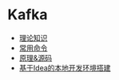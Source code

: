 # Kafka

- [理论知识](常用组件/Kafka/理论知识/)   
- [常用命令](常用组件/Kafka/常用命令/)   
- [原理&源码](常用组件/Kafka/原理&源码/)   
- [基于Idea的本地开发环境搭建](常用组件/Kafka/本地开发环境搭建/)   
